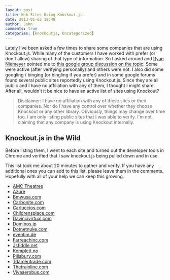 ```yaml
---
layout: post
title: Web Sites Using Knockout.js
date: 2013-01-03 19:48
author: John
comments: true
categories: [knockoutjs, Uncategorized]
---
```

Lately I've been asked a few times to share some companies that are using Knockout.js. While many of the customers I have worked with prefer (or don't allow) sharing of that type of information. So I asked around and <a href="http://knockmeout.net" target="_blank">Ryan Niemeyer</a> pointed me to <a href="https://groups.google.com/forum/#!topic/knockoutjs/_OjYgdQTwaY/discussion" target="_blank">this google group discussion on the topic</a>. Some were active (after verifying personally) and others were not.  I also did some googling / binging (or bingling if you prefer) and in some google forums found several public sites reportedly using Knockout.js. Since they are all public and I have no affiliation with any of them, I thought I might share. After all, wouldn't it be nice to have an active list of sites using Knockout?


<blockquote>Disclaimer: I have no affiliation with any of these sites or their companies. Nor do I have any control over whether they choose Knockout or any other library. Obviously, things may change over time too. I am only listing public sites that I was able to verify. I'm not claiming that any company is using Knockout internally.
</blockquote>


<h2>Knockout.js in the Wild</h2>
Before listing them, I went to each site and turned out the developer tools in Chrome and verified that I saw knockout.js being pulled down and in use. 

This list took me about 20 minutes to gather and verify. If you have any additional ones you can add to this list, please leave them in the comments. Hopefully with all of your help we can keep this growing.
<ul>
<li><a href="http://www.amctheatres.com" target="_blank">AMC Theatres</a></li>
<li><a href="http://manage.windowsazure.com" target="_blank">Azure</a></li>
<li><a href="http://Bmwusa.com" target="_blank">Bmwusa.com</a></li>
<li><a href="http://Carbonite.com" target="_blank">Carbonite.com</a></li>
<li><a href="http://Carluccios.com" target="_blank">Carluccios.com</a></li>
<li><a href="Childrensplace.com" target="_blank">Childrensplace.com</a></li>
<li><a href="http://Davincivirtual.com" target="_blank">Davincivirtual.com</a></li>
<li><a href="http://Dominos.jp" target="_blank">Dominos.jp</a></li>
<li><a href="http://Dotnetnuke.com" target="_blank">Dotnetnuke.com</a></li>
<li><a href="http://www.eventim.de/" target="_blank">eventim.de</a></li>
<li><a href="http://Farreachinc.com" target="_blank">Farreachinc.com</a></li>
<li><a href="http://Jsfiddle.net" target="_blank">Jsfiddle.net</a></li>
<li><a href="http://Komplett.no" target="_blank">Komplett.no</a></li>
<li><a href="http://www.pillsbury.com/" target="_blank">Pillsbury.com</a></li>
<li><a href="http://Tdameritrade.com" target="_blank">Tdameritrade.com</a></li>
<li><a href="http://Thetrainline.com" target="_blank">Thetrainline.com</a></li>
<li><a href="http://Vivaaerobus.com" target="_blank">Vivaaerobus.com</a></li>
</ul>

